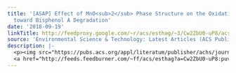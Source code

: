 ```yaml
---
title: '[ASAP] Effect of MnO<sub>2</sub> Phase Structure on the Oxidative Reactivity
  toward Bisphenol A Degradation'
date: '2018-09-19'
linkTitle: http://feedproxy.google.com/~r/acs/esthag/~3/Cw2ZbU0-uP8/acs.est.8b03383
source: 'Environmental Science & Technology: Latest Articles (ACS Publications)'
description: |-
  <p><img src="https://pubs.acs.org/appl/literatum/publisher/achs/journals/content/esthag/0/esthag.ahead-of-print/acs.est.8b03383/20180919/images/medium/es-2018-03383g_0005.gif" alt="TOC Graphic"/></p><div><cite>Environmental Science & Technology</cite></div><div>DOI: 10.1021/acs.est.8b03383</div><div class="feedflare">
  <a href="http://feeds.feedburner.com/~ff/acs/esthag?a=Cw2ZbU0-uP8:puvXgtSYG_I:yIl2AUoC8zA"><img src="http://feeds.feedburner.com/~ff/acs/esthag?d=yIl2AUoC8zA" border="0"></img></a>
---
```

